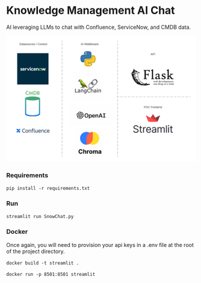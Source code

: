 # Knowledge Management AI Chat

AI leveraging LLMs to chat with Confluence, ServiceNow, and CMDB data.

![TechStackDiagram.png](assets%2FTechStackDiagram.png)

### Requirements

```commandline
pip install -r requirements.txt
```
### Run
```commandline
streamlit run SnowChat.py
```
### Docker
Once again, you will need to provision your api keys in a .env file at the root of the project directory.
```commandline
docker build -t streamlit .
```
```commandline
docker run -p 8501:8501 streamlit
```